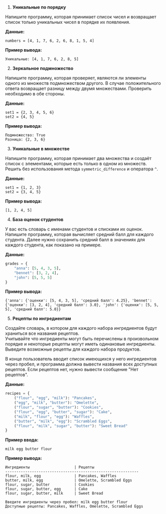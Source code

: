 1. **Уникальные по порядку**

Напишите программу, которая принимает список чисел и возвращает список 
только уникальных чисел в порядке их появления.  

**Данные:**  
```
numbers = [4, 1, 7, 6, 2, 6, 8, 1, 5, 4]
```

**Пример вывода:**  
```
Уникальные: [4, 1, 7, 6, 2, 8, 5]
```

2. **Зеркальное подмножество**  

Напишите программу, которая проверяет, являются ли элементы одного из множеств подмножеством другого. 
В случае положительного ответа возвращает разницу между двумя множествами. 
Проверить необходимо в обе стороны.

**Данные:**  
```
set1 = {2, 3, 4, 5, 6}
set2 = {4, 5}
```

**Пример вывода:**  
```
Подмножество: True
Разница: {2, 3, 6}
```

3. **Уникальные в множестве**

Напишите программу, которая принимает два множества и создаёт список с элементами, 
которые есть только в одном из множеств. Решить без использования метода `symmetric_difference` и оператора `^`.  

**Данные:**  
```
set1 = {1, 2, 3}
set2 = {3, 4, 5}
```

**Пример вывода:**  
```
[1, 2, 4, 5]
```


4. **База оценок студентов**
 
У вас есть словарь с именами студентов и списками их оценок. Напишите программу, которая вычисляет средний балл для каждого студента.
Далее нужно сохранить средний балл в значениях для каждого студента, как показано на примере.

**Данные:**  
```python
grades = {
    "anna": [5, 4, 3, 5],
    "bennet": [3, 2, 4],
    "john": [5, 5, 5]
}
```

**Пример вывода:**  
```
{'anna': {'оценки': [5, 4, 3, 5], 'средний балл': 4.25}, 'bennet': {'оценки': [3, 2, 4], 'средний балл': 3.0}, 'john': {'оценки': [5, 5, 5], 'средний балл': 5.0}}
```

5. **Рецепты по ингредиентам**  

Создайте словарь, в котором для каждого набора ингредиентов будут храниться все названия рецептов.  
Учитывайте что ингредиенты могут быть перечислены в произвольном порядке и некоторые рецепты могут иметь одинаковые ингредиенты.  
Выведите возможные рецепты для каждого набора продуктов.

В конце пользователь вводит список имеющихся у него ингредиентов через пробел, и программа должна вывести названия всех доступных рецептов. 
Если рецептов нет, нужно вывести сообщение "Нет рецептов".  

**Данные:**  
```python
recipes = {
    ("flour", "egg", "milk"): "Pancakes",
    ("egg", "milk", "butter"): "Omelette",
    ("flour", "sugar", "butter"): "Cookies",
    ("flour", "egg", "butter", "sugar"): "Cake",
    ("milk", "flour", "egg"): "Waffles",
    ("butter", "milk", "egg"): "Scrambled Eggs",
    ("flour", "milk", "sugar", "butter"): "Sweet Bread"
}
```

**Пример ввода:**  
```
milk egg butter flour
```

**Пример вывода:**  
```
Ингредиенты                    | Рецепты                       
------------------------------------------------------------
flour, milk, egg               | Pancakes, Waffles             
butter, milk, egg              | Omelette, Scrambled Eggs      
flour, sugar, butter           | Cookies                       
flour, sugar, butter, egg      | Cake                          
flour, sugar, butter, milk     | Sweet Bread                   

Введите ингредиенты через пробел: milk egg butter flour
Доступные рецепты: Pancakes, Waffles, Omelette, Scrambled Eggs
```